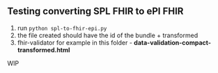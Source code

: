 ## Testing converting SPL FHIR to ePI FHIR

1. run ```python spl-to-fhir-epi.py```
2. the file created should have the id of the bundle + transformed
3. fhir-validator for example in this folder - **data-validation-compact-transformed.html**


WIP
